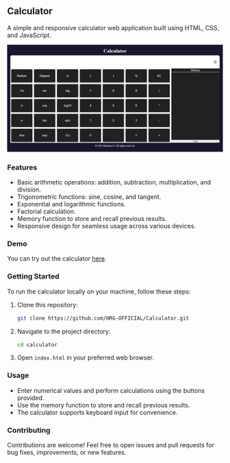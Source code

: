 ## Calculator

A simple and responsive calculator web application built using HTML, CSS, and JavaScript.

![Calculator Screenshot](screenshot.png)

### Features

- Basic arithmetic operations: addition, subtraction, multiplication, and division.
- Trigonometric functions: sine, cosine, and tangent.
- Exponential and logarithmic functions.
- Factorial calculation.
- Memory function to store and recall previous results.
- Responsive design for seamless usage across various devices.

### Demo

You can try out the calculator [here](https://hrg-official.github.io/Calculator/).

### Getting Started

To run the calculator locally on your machine, follow these steps:

1. Clone this repository:

   ```bash
   git clone https://github.com/HRG-OFFICIAL/Calculator.git
   ```

2. Navigate to the project directory:

   ```bash
   cd calculator
   ```

3. Open `index.html` in your preferred web browser.

### Usage

- Enter numerical values and perform calculations using the buttons provided.
- Use the memory function to store and recall previous results.
- The calculator supports keyboard input for convenience.

### Contributing

Contributions are welcome! Feel free to open issues and pull requests for bug fixes, improvements, or new features.


